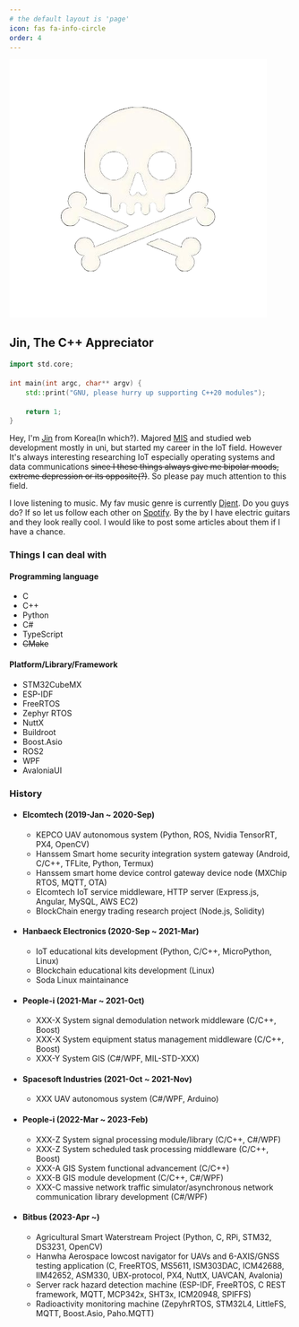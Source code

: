 ```yaml
---
# the default layout is 'page'
icon: fas fa-info-circle
order: 4
---
```


<!-- > Add Markdown syntax content to file `_tabs/about.md`{: .filepath } and it will show up on this page.
{: .prompt-tip } -->

<!-- ## About Me -->

![image](/assets/img/etc/my-transparent-avatar.png)

## Jin, The C++ Appreciator


```c++
import std.core;

int main(int argc, char** argv) {
    std::print("GNU, please hurry up supporting C++20 modules");

    return 1;
}
```


Hey, I'm [Jin](https://www.linkedin.com/in/jin-jaehwan-598a50225) from Korea(In which?). Majored [MIS](https://www.coursera.org/articles/mis) and studied web development mostly in uni, but started my career in the IoT field. However It's always interesting researching IoT especially operating systems and data communications ~~since I these things always give me bipolar moods, extreme depression or its opposite(?)~~. So please pay much attention to this field.

I love listening to music. My fav music genre is currently [Djent](https://en.wikipedia.org/wiki/List_of_djent_bands). Do you guys do? If so let us follow each other on [Spotify](https://open.spotify.com/user/is76c8kst7b1usrs06auauqkb?si=1fec708fcaa84ba7). By the by I have electric guitars and they look really cool. I would like to post some articles about them if I have a chance.

### Things I can deal with

#### Programming language
 - C
 - C++
 - Python
 - C#
 - TypeScript
 - ~~CMake~~

#### Platform/Library/Framework
 - STM32CubeMX
 - ESP-IDF
 - FreeRTOS
 - Zephyr RTOS
 - NuttX
 - Buildroot
 - Boost.Asio
 - ROS2
 - WPF
 - AvaloniaUI

### History

 - #### Elcomtech (2019-Jan ~ 2020-Sep)

     - KEPCO UAV autonomous system (Python, ROS, Nvidia TensorRT, PX4, OpenCV)
     - Hanssem Smart home security integration system gateway (Android, C/C++, TFLite, Python, Termux)
     - Hanssem smart home device control gateway device node (MXChip RTOS, MQTT, OTA)
     - Elcomtech IoT service middleware, HTTP server (Express.js, Angular, MySQL, AWS EC2)
     - BlockChain energy trading research project (Node.js, Solidity)

 - #### Hanbaeck Electronics (2020-Sep ~ 2021-Mar)

     - IoT educational kits development (Python, C/C++, MicroPython, Linux)
     - Blockchain educational kits development (Linux)
     - Soda Linux maintainance

 - #### People-i (2021-Mar ~ 2021-Oct)

     - XXX-X System signal demodulation network middleware (C/C++, Boost)
     - XXX-X System equipment status management middleware (C/C++, Boost)
     - XXX-Y System GIS (C#/WPF, MIL-STD-XXX)

 - #### Spacesoft Industries (2021-Oct ~ 2021-Nov)

     - XXX UAV autonomous system (C#/WPF, Arduino)

 - #### People-i (2022-Mar ~ 2023-Feb)

     - XXX-Z System signal processing module/library (C/C++, C#/WPF)
     - XXX-Z System scheduled task processing middleware (C/C++, Boost)
     - XXX-A GIS System functional advancement (C/C++)
     - XXX-B GIS module development (C/C++, C#/WPF)
     - XXX-C massive network traffic simulator/asynchronous network communication library development (C#/WPF)

 - #### Bitbus (2023-Apr ~)
     - Agricultural Smart Waterstream Project (Python, C, RPi, STM32, DS3231, OpenCV)
     - Hanwha Aerospace lowcost navigator for UAVs and 6-AXIS/GNSS testing application (C, FreeRTOS, MS5611, ISM303DAC, ICM42688, IIM42652, ASM330, UBX-protocol, PX4, NuttX, UAVCAN, Avalonia)
     - Server rack hazard detection machine (ESP-IDF, FreeRTOS, C REST framework, MQTT, MCP342x, SHT3x, ICM20948, SPIFFS)
     - Radioactivity monitoring machine (ZepyhrRTOS, STM32L4, LittleFS, MQTT, Boost.Asio, Paho.MQTT)